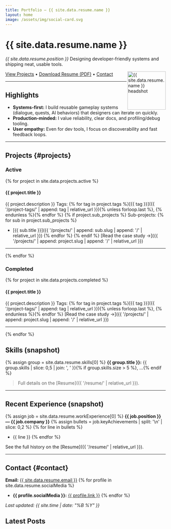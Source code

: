 ```yaml
---
title: Portfolio — {{ site.data.resume.name }}
layout: home
image: /assets/img/social-card.svg
---
```


# {{ site.data.resume.name }}
_{{ site.data.resume.position }}_
Designing developer-friendly systems and shipping neat, usable tools.

<img src="{{ '/assets/img/headshot.svg' | relative_url }}" alt="{{ site.data.resume.name }} headshot" width="120" align="right">

<a href="#projects">View Projects</a> • <a href="{{ '/resume/resume.pdf' | relative_url }}">Download Resume (PDF)</a> • <a href="#contact">Contact</a>

---

## Highlights
- **Systems-first:** I build reusable gameplay systems (dialogue, quests, AI behaviors) that designers can iterate on quickly.
- **Production-minded:** I value reliability, clear docs, and profiling/debug tooling.
- **User empathy:** Even for dev tools, I focus on discoverability and fast feedback loops.

---

## Projects {#projects}

### Active
{% for project in site.data.projects.active %}
#### {{ project.title }}
{{ project.description }}
Tags: {% for tag in project.tags %}[{{ tag }}]({{ '/project-tags/' | append: tag | relative_url }}){% unless forloop.last %}, {% endunless %}{% endfor %}
{% if project.sub_projects %}
Sub-projects:
{% for sub in project.sub_projects %}
- [{{ sub.title }}]({{ '/projects/' | append: sub.slug | append: '/' | relative_url }})
{% endfor %}
{% endif %}
[Read the case study →]({{ '/projects/' | append: project.slug | append: '/' | relative_url }})

---
{% endfor %}

### Completed
{% for project in site.data.projects.completed %}
#### {{ project.title }}
{{ project.description }}
Tags: {% for tag in project.tags %}[{{ tag }}]({{ '/project-tags/' | append: tag | relative_url }}){% unless forloop.last %}, {% endunless %}{% endfor %}
[Read the case study →]({{ '/projects/' | append: project.slug | append: '/' | relative_url }})

---
{% endfor %}

## Skills (snapshot)
{% assign group = site.data.resume.skills[0] %}
**{{ group.title }}:** {{ group.skills | slice: 0,5 | join: ', ' }}{% if group.skills.size > 5 %}, ...{% endif %}

> Full details on the [Resume]({{ '/resume/' | relative_url }}).

---

## Recent Experience (snapshot)
{% assign job = site.data.resume.workExperience[0] %}
**{{ job.position }} — {{ job.company }}**
{% assign bullets = job.keyAchievements | split: '\n' | slice: 0,2 %}
{% for line in bullets %}
- {{ line }}
{% endfor %}

See the full history on the [Resume]({{ '/resume/' | relative_url }}).

---

## Contact {#contact}
**Email:** <a href="mailto:{{ site.data.resume.email }}">{{ site.data.resume.email }}</a>
{% for profile in site.data.resume.socialMedia %}
- **{{ profile.socialMedia }}:** <a href="{{ profile.link }}">{{ profile.link }}</a>
{% endfor %}

_Last updated: {{ site.time | date: "%B %Y" }}_

## Latest Posts

